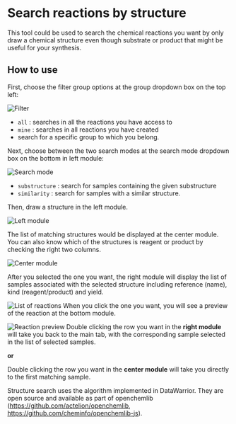 # Search reactions by structure

This tool could be used to search the chemical reactions you want by only draw a chemical structure even though substrate or product that might be useful for your synthesis.

## How to use
First, choose the filter group options at the group dropdown box on the top left:

![Filter](images/filter.png)
- `all` : searches in all the reactions you have access to
- `mine` : searches in all reactions you have created
- search for a specific group to which you belong.




Next, choose between the two search modes at the search mode dropdown box on the bottom in left module:

![Search mode](images/searchmode.png)

- `substructure` : search for samples containing the given substructure
- `similarity` : search for samples with a similar structure.

Then, draw a structure in the left module.

![Left module](images/leftmodule.png)

The list of matching structures would be displayed at the center module. 
You can also know which of the structures is reagent or product by checking the right two columns.

![Center module](images/centermodule.png)


After you selected the one you want, the right module will display the list of samples associated with the selected structure including reference (name), kind (reagent/product) and yield.

![List of reactions](images/rightmodule.png)
When you click the one you want, you will see a preview of the reaction at the bottom module.

![Reaction preview](images/preview.png)
Double clicking the row you want in the __right module__ will take you back to the main tab, with the corresponding sample selected in the list of selected samples.

__or__

Double clicking the row you want in the __center module__ will take you directly to the first matching sample.

Structure search uses the algorithm implemented in DataWarrior. They are open source and available as part of openchemlib (https://github.com/actelion/openchemlib, https://github.com/cheminfo/openchemlib-js).
